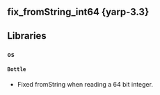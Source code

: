 fix_fromString_int64 {yarp-3.3}
--------------------

## Libraries

### `os`

#### `Bottle`

* Fixed fromString when reading a 64 bit integer.
